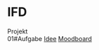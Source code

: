 # IFD
Projekt
<br>
01#Aufgabe
    <a href="file:///C:/Users/49174/Documents/GitHub/IFD/01%23Aufgabe/Moodboard.pdf">Idee</a>
    <a href="">Moodboard</a>